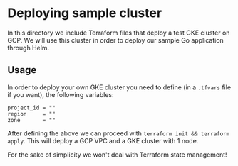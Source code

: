 # Deploying sample cluster

In this directory we include Terraform files that deploy a test GKE cluster on GCP.
We will use this cluster in order to deploy our sample Go application through Helm.

## Usage

In order to deploy your own GKE cluster you need to define (in a `.tfvars` file if you want), 
the following variables: 

```shell
project_id = ""
region     = ""
zone       = ""
```

After defining the above we can proceed with `terraform init && terraform apply`. This will deploy 
a GCP VPC and a GKE cluster with 1 node.

For the sake of simplicity we won't deal with Terraform state management! 
